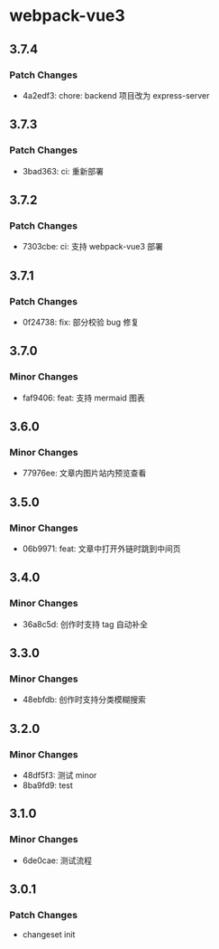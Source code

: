 # webpack-vue3

## 3.7.4

### Patch Changes

-   4a2edf3: chore: backend 项目改为 express-server

## 3.7.3

### Patch Changes

-   3bad363: ci: 重新部署

## 3.7.2

### Patch Changes

-   7303cbe: ci: 支持 webpack-vue3 部署

## 3.7.1

### Patch Changes

-   0f24738: fix: 部分校验 bug 修复

## 3.7.0

### Minor Changes

-   faf9406: feat: 支持 mermaid 图表

## 3.6.0

### Minor Changes

-   77976ee: 文章内图片站内预览查看

## 3.5.0

### Minor Changes

-   06b9971: feat: 文章中打开外链时跳到中间页

## 3.4.0

### Minor Changes

-   36a8c5d: 创作时支持 tag 自动补全

## 3.3.0

### Minor Changes

-   48ebfdb: 创作时支持分类模糊搜索

## 3.2.0

### Minor Changes

-   48df5f3: 测试 minor
-   8ba9fd9: test

## 3.1.0

### Minor Changes

-   6de0cae: 测试流程

## 3.0.1

### Patch Changes

-   changeset init
